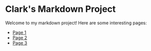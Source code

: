 # Clark's Markdown Project

Welcome to my markdown project! Here are some interesting pages:

- [Page 1](Page1.md)
- [Page 2](Page2.md)
- [Page 3](Page3.md)
